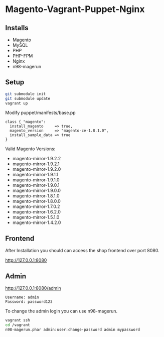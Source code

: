 Magento-Vagrant-Puppet-Nginx
============================

## Installs

* Magento
* MySQL
* PHP
* PHP-FPM
* Nginx
* n98-magerun

## Setup

``` sh
git submodule init
git submodule update
vagrant up
```

Modify puppet/manifests/base.pp


``` puppet
class { "magento":
  install_magento     => true,
  magento_version     => "magento-ce-1.8.1.0",
  install_sample_data => true
}
```

Valid Magento Versions:

* magento-mirror-1.9.2.2
* magento-mirror-1.9.2.1
* magento-mirror-1.9.2.0
* magento-mirror-1.9.1.1
* magento-mirror-1.9.1.0
* magento-mirror-1.9.0.1
* magento-mirror-1.9.0.0
* magento-mirror-1.8.1.0
* magento-mirror-1.8.0.0
* magento-mirror-1.7.0.2
* magento-mirror-1.6.2.0
* magento-mirror-1.5.1.0
* magento-mirror-1.4.2.0

## Frontend

After Installation you should can access the shop frontend over port 8080.

http://127.0.0.1:8080

## Admin

http://127.0.0.1:8080/admin

```
Username: admin
Password: password123
```


To change the admin login you can use n98-magerun.

``` bash
vagrant ssh
cd /vagrant
n98-magerun.phar admin:user:change-password admin mypassword
```   
